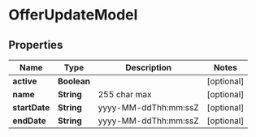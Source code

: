 
# OfferUpdateModel

## Properties
Name | Type | Description | Notes
------------ | ------------- | ------------- | -------------
**active** | **Boolean** |  |  [optional]
**name** | **String** | 255 char max |  [optional]
**startDate** | **String** | yyyy-MM-ddThh:mm:ssZ |  [optional]
**endDate** | **String** | yyyy-MM-ddThh:mm:ssZ |  [optional]



